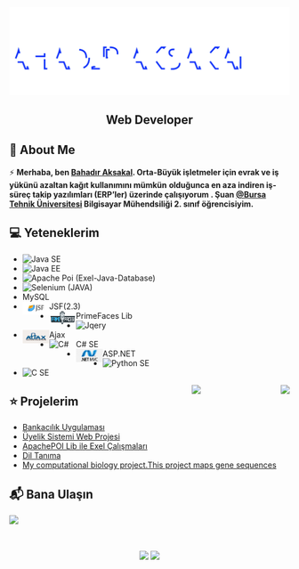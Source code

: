 <img src="./Bahadr.svg"></img>  

<h2 align="center">Web Developer</h2>

## 📖  About Me
⚡ **Merhaba, ben [Bahadır Aksakal](https://www.linkedin.com/in/bahad%C4%B1r-aksakal-360b721b7/). Orta-Büyük işletmeler için evrak ve iş yükünü azaltan kağıt kullanımını mümkün**
**olduğunca en aza indiren iş-süreç takip yazılımları (ERP’ler) üzerinde çalışıyorum . Şuan [@Bursa Tehnik Üniversitesi](https://btu.edu.tr/) Bilgisayar Mühendsiliği 2. sınıf öğrencisiyim.**


## :computer: Yeteneklerim
<ul>
  <li><img align="left" src="https://img.shields.io/badge/Java-ED8B00?style=for-the-badge&logo=java&logoColor=white"/>Java SE</li>
  <li><img align="left" src="https://img.shields.io/badge/Java-ED8B00?style=for-the-badge&logo=java&logoColor=white"/>Java EE</li>
  <li><img align="left" src="https://img.shields.io/badge/Microsoft_Excel-217346?style=for-the-badge&logo=microsoft-excel&logoColor=white"/>Apache Poi (Exel-Java-Database)</li>
  <li><img align="left" src="https://img.shields.io/badge/Selenium-43B02A?style=for-the-badge&logo=Selenium&logoColor=white"/>Selenium (JAVA)</li>
  <li><img align="left""src="https://img.shields.io/badge/MySQL-00000F?style=for-the-badge&logo=mysql&logoColor=white"/>MySQL</li>
  <li><img align="left" src="./img/JavaSF.png" width="48" height="24" alt="JSF(2.3)" />JSF(2.3)</li>
  <li><img align="left" src="./img/primefaces_logo.png" width="48" height="24" alt="PrimeFaces" />PrimeFaces Lib</li>
  <li><img align="left" src="https://img.shields.io/badge/jQuery-0769AD?style=for-the-badge&logo=jquery&logoColor=white"/>Jqery</li>
  <li><img align="left" src="./img/ajax_basic.png" width="48" height="24" alt="Ajax" />Ajax</li>
  <li><img align="left" src="https://img.shields.io/badge/HTML5-E34F26?style=for-the-badge&logo=html5&logoColor=white/>Html</li>
  <li><img align="left" src="./img/csharp-original.svg" width="48" height="24" alt="C#" />C# SE</li>
  <li><img align="left" src="./img/ASPMVC.png" width="48" height="24" alt="ASP.NET" />ASP.NET</li>
  <li><img align="left" src="https://img.shields.io/badge/Python-FFD43B?style=for-the-badge&logo=python&logoColor=darkgreen"/>Python SE</li>
  <li><img align="left" src="https://img.shields.io/badge/C-00599C?style=for-the-badge&logo=c&logoColor=white"/>C SE</li>
</ul>


<div style="position: relative;
float: right;">
     <img src="https://img.shields.io/badge/Spotify-1ED760?&style=for-the-badge&logo=spotify&logoColor=white">
</div>

 <img align="right" src="https://media.giphy.com/media/LoBSGLlkRVWnd6SdxN/giphy.gif" width="160">
 

 
 ## ⭐ Projelerim
* [Bankacılık Uygulaması](https://github.com/bahadraksakal/Java_Bahar_Donemi_Proje) 
* [Üyelik Sistemi Web Projesi](https://github.com/bahadraksakal/Uyelik_Sistemi_Projesi_JSF_2.3)  
* [ApachePOI Lib ile Exel Çalışmaları](https://github.com/bahadraksakal/ApachePOI_Excell_Selenium_MySQL_Ornek)  
* [Dil Tanıma](https://github.com/bahadraksakal/Guz_Donemi_Projem_1.Sinif-) 
* [My computational biology project.This project maps gene sequences](https://github.com/bahadraksakal/Java_HBG_Project) 

## 📬 Bana Ulaşın

[![](https://img.shields.io/badge/linkedin-%230077B5.svg?&style=for-the-badge&logo=linkedin&logoColor=white)](https://www.linkedin.com/in/bahad%C4%B1r-aksakal-360b721b7/)

<br/> 
<p align="center">	
  <img width="48%" src="https://github-readme-stats.vercel.app/api?username=bahadraksakal&show_icons=true&theme=tokyonight" />
  <img width="48%" src="https://github-readme-streak-stats.herokuapp.com/?user=bahadraksakal&theme=tokyonight" />
</p>
